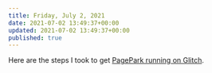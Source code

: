 ```yaml
---
title: Friday, July 2, 2021
date: 2021-07-02 13:49:37+00:00
updated: 2021-07-02 13:49:37+00:00
published: true
---
```


Here are the steps I took to get [PagePark running on Glitch](/pagepark-glitch).

